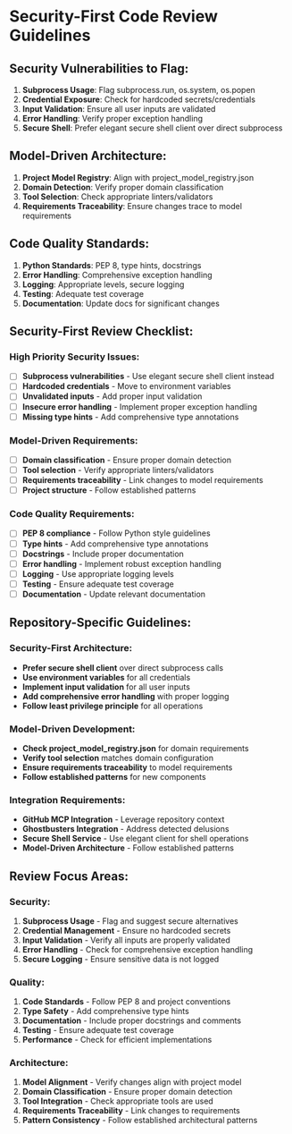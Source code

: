 # Security-First Code Review Guidelines

## Security Vulnerabilities to Flag:

1. **Subprocess Usage**: Flag subprocess.run, os.system, os.popen
2. **Credential Exposure**: Check for hardcoded secrets/credentials
3. **Input Validation**: Ensure all user inputs are validated
4. **Error Handling**: Verify proper exception handling
5. **Secure Shell**: Prefer elegant secure shell client over direct subprocess

## Model-Driven Architecture:

1. **Project Model Registry**: Align with project_model_registry.json
2. **Domain Detection**: Verify proper domain classification
3. **Tool Selection**: Check appropriate linters/validators
4. **Requirements Traceability**: Ensure changes trace to model requirements

## Code Quality Standards:

1. **Python Standards**: PEP 8, type hints, docstrings
2. **Error Handling**: Comprehensive exception handling
3. **Logging**: Appropriate levels, secure logging
4. **Testing**: Adequate test coverage
5. **Documentation**: Update docs for significant changes

## Security-First Review Checklist:

### High Priority Security Issues:
- [ ] **Subprocess vulnerabilities** - Use elegant secure shell client instead
- [ ] **Hardcoded credentials** - Move to environment variables
- [ ] **Unvalidated inputs** - Add proper input validation
- [ ] **Insecure error handling** - Implement proper exception handling
- [ ] **Missing type hints** - Add comprehensive type annotations

### Model-Driven Requirements:
- [ ] **Domain classification** - Ensure proper domain detection
- [ ] **Tool selection** - Verify appropriate linters/validators
- [ ] **Requirements traceability** - Link changes to model requirements
- [ ] **Project structure** - Follow established patterns

### Code Quality Requirements:
- [ ] **PEP 8 compliance** - Follow Python style guidelines
- [ ] **Type hints** - Add comprehensive type annotations
- [ ] **Docstrings** - Include proper documentation
- [ ] **Error handling** - Implement robust exception handling
- [ ] **Logging** - Use appropriate logging levels
- [ ] **Testing** - Ensure adequate test coverage
- [ ] **Documentation** - Update relevant documentation

## Repository-Specific Guidelines:

### Security-First Architecture:
- **Prefer secure shell client** over direct subprocess calls
- **Use environment variables** for all credentials
- **Implement input validation** for all user inputs
- **Add comprehensive error handling** with proper logging
- **Follow least privilege principle** for all operations

### Model-Driven Development:
- **Check project_model_registry.json** for domain requirements
- **Verify tool selection** matches domain configuration
- **Ensure requirements traceability** to model requirements
- **Follow established patterns** for new components

### Integration Requirements:
- **GitHub MCP Integration** - Leverage repository context
- **Ghostbusters Integration** - Address detected delusions
- **Secure Shell Service** - Use elegant client for shell operations
- **Model-Driven Architecture** - Follow established patterns

## Review Focus Areas:

### Security:
1. **Subprocess Usage** - Flag and suggest secure alternatives
2. **Credential Management** - Ensure no hardcoded secrets
3. **Input Validation** - Verify all inputs are properly validated
4. **Error Handling** - Check for comprehensive exception handling
5. **Secure Logging** - Ensure sensitive data is not logged

### Quality:
1. **Code Standards** - Follow PEP 8 and project conventions
2. **Type Safety** - Add comprehensive type hints
3. **Documentation** - Include proper docstrings and comments
4. **Testing** - Ensure adequate test coverage
5. **Performance** - Check for efficient implementations

### Architecture:
1. **Model Alignment** - Verify changes align with project model
2. **Domain Classification** - Ensure proper domain detection
3. **Tool Integration** - Check appropriate tools are used
4. **Requirements Traceability** - Link changes to requirements
5. **Pattern Consistency** - Follow established architectural patterns 